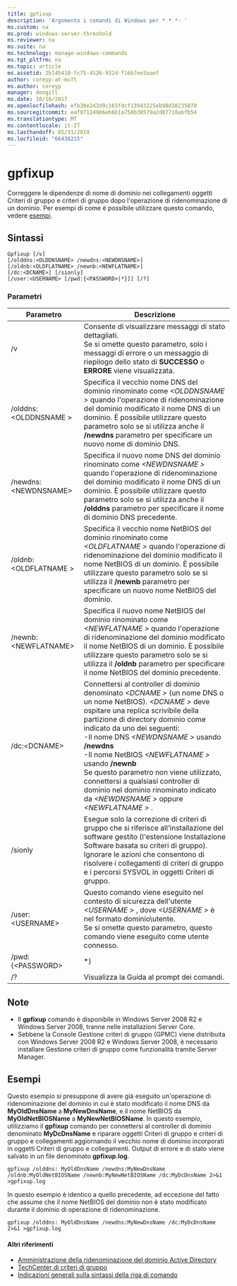 ```yaml
---
title: gpfixup
description: 'Argomento i comandi di Windows per * * *- '
ms.custom: na
ms.prod: windows-server-threshold
ms.reviewer: na
ms.suite: na
ms.technology: manage-windows-commands
ms.tgt_pltfrm: na
ms.topic: article
ms.assetid: 2b145410-fc75-4526-932d-f16b7ee3aaef
author: coreyp-at-msft
ms.author: coreyp
manager: dongill
ms.date: 10/16/2017
ms.openlocfilehash: efb30e243d9c165fdcf13943225eb90d38235070
ms.sourcegitcommit: eaf071249b6eb6b1a758b38579a2d87710abfb54
ms.translationtype: MT
ms.contentlocale: it-IT
ms.lasthandoff: 05/31/2019
ms.locfileid: "66438215"
---
```

# <a name="gpfixup"></a>gpfixup



Correggere le dipendenze di nome di dominio nei collegamenti oggetti Criteri di gruppo e criteri di gruppo dopo l'operazione di ridenominazione di un dominio. Per esempi di come è possibile utilizzare questo comando, vedere [esempi](#BKMK_Examples).

## <a name="syntax"></a>Sintassi

```
Gpfixup [/v] 
[/olddns:<OLDDNSNAME> /newdns:<NEWDNSNAME>] 
[/oldnb:<OLDFLATNAME> /newnb:<NEWFLATNAME>] 
[/dc:<DCNAME>] [/sionly] 
[/user:<USERNAME> [/pwd:{<PASSWORD>|*}]] [/?]
```

### <a name="parameters"></a>Parametri

|       Parametro       |                                                                                                                                                                                                                               Descrizione                                                                                                                                                                                                                               |
|-----------------------|-------------------------------------------------------------------------------------------------------------------------------------------------------------------------------------------------------------------------------------------------------------------------------------------------------------------------------------------------------------------------------------------------------------------------------------------------------------------------|
|          /v           |                                                                                                                                                      Consente di visualizzare messaggi di stato dettagliati.</br>Se si omette questo parametro, solo i messaggi di errore o un messaggio di riepilogo dello stato di **SUCCESSO** o **ERRORE** viene visualizzata.                                                                                                                                                       |
| /olddns:\<OLDDNSNAME > |                                                                                                           Specifica il vecchio nome DNS del dominio rinominato come  *\<OLDDNSNAME >* quando l'operazione di ridenominazione del dominio modificato il nome DNS di un dominio. È possibile utilizzare questo parametro solo se si utilizza anche il **/newdns** parametro per specificare un nuovo nome di dominio DNS.                                                                                                            |
| /newdns:\<NEWDNSNAME> |                                                                                                          Specifica il nuovo nome DNS del dominio rinominato come  *\<NEWDNSNAME >* quando l'operazione di ridenominazione del dominio modificato il nome DNS di un dominio. È possibile utilizzare questo parametro solo se si utilizza anche il **/olddns** parametro per specificare il nome di dominio DNS precedente.                                                                                                           |
| /oldnb:\<OLDFLATNAME > |                                                                                                        Specifica il vecchio nome NetBIOS del dominio rinominato come  *\<OLDFLATNAME >* quando l'operazione di ridenominazione del dominio modificato il nome NetBIOS di un dominio. È possibile utilizzare questo parametro solo se si utilizza il **/newnb** parametro per specificare un nuovo nome NetBIOS del dominio.                                                                                                        |
| /newnb:\<NEWFLATNAME> |                                                                                                       Specifica il nuovo nome NetBIOS del dominio rinominato come  *\<NEWFLATNAME >* quando l'operazione di ridenominazione del dominio modificato il nome NetBIOS di un dominio. È possibile utilizzare questo parametro solo se si utilizza il **/oldnb** parametro per specificare il nome NetBIOS del dominio precedente.                                                                                                       |
|     /dc:\<DCNAME>     | Connettersi al controller di dominio denominato  *\<DCNAME >* (un nome DNS o un nome NetBIOS). *\<DCNAME >* deve ospitare una replica scrivibile della partizione di directory dominio come indicato da uno dei seguenti:</br>-Il nome DNS  *\<NEWDNSNAME >* usando **/newdns**</br>-Il nome NetBIOS  *\<NEWFLATNAME >* usando **/newnb**</br>Se questo parametro non viene utilizzato, connettersi a qualsiasi controller di dominio nel dominio rinominato indicato da  *\<NEWDNSNAME >* oppure  *\<NEWFLATNAME >* . |
|        /sionly        |                                                                                                                           Esegue solo la correzione di criteri di gruppo che si riferisce all'installazione del software gestito (l'estensione Installazione Software basata su criteri di gruppo). Ignorare le azioni che consentono di risolvere i collegamenti di criteri di gruppo e i percorsi SYSVOL in oggetti Criteri di gruppo.                                                                                                                           |
|   /user:\<USERNAME>   |                                                                                                                                   Questo comando viene eseguito nel contesto di sicurezza dell'utente  *\<USERNAME >* , dove  *\<USERNAME >* è nel formato dominio\utente.</br>Se si omette questo parametro, questo comando viene eseguito come utente connesso.                                                                                                                                    |
|   /pwd:{\<PASSWORD>   |                                                                                                                                                                                                                                   \*}                                                                                                                                                                                                                                   |
|          /?           |                                                                                                                                                                                                                  Visualizza la Guida al prompt dei comandi.                                                                                                                                                                                                                   |

## <a name="remarks"></a>Note

-   Il **gpfixup** comando è disponibile in Windows Server 2008 R2 e Windows Server 2008, tranne nelle installazioni Server Core.
-   Sebbene la Console Gestione criteri di gruppo (GPMC) viene distribuita con Windows Server 2008 R2 e Windows Server 2008, è necessario installare Gestione criteri di gruppo come funzionalità tramite Server Manager.

## <a name="BKMK_Examples"></a>Esempi

Questo esempio si presuppone di avere già eseguito un'operazione di ridenominazione del dominio in cui è stato modificato il nome DNS da **MyOldDnsName** a **MyNewDnsName**, e il nome NetBIOS da **MyOldNetBIOSName** a **MyNewNetBIOSName**. In questo esempio, utilizziamo il **gpfixup** comando per connettersi al controller di dominio denominato **MyDcDnsName** e riparare oggetti Criteri di gruppo e criteri di gruppo e collegamenti aggiornando il vecchio nome di dominio incorporati in oggetti Criteri di gruppo e collegamenti. Output di errore e di stato viene salvato in un file denominato **gpfixup.log**.
```
gpfixup /olddns: MyOldDnsName /newdns:MyNewDnsName /oldnb:MyOldNetBIOSName /newnb:MyNewNetBIOSName /dc:MyDcDnsName 2>&1 >gpfixup.log
```
In questo esempio è identico a quello precedente, ad eccezione del fatto che assume che il nome NetBIOS del dominio non è stato modificato durante il dominio di operazione di ridenominazione.
```
gpfixup /olddns: MyOldDnsName /newdns:MyNewDnsName /dc:MyDcDnsName 2>&1 >gpfixup.log
```

#### <a name="additional-references"></a>Altri riferimenti

-   [Amministrazione della ridenominazione del dominio Active Directory](https://go.microsoft.com/fwlink/?LinkId=198385)
-   [TechCenter di criteri di gruppo](https://go.microsoft.com/fwlink/?LinkID=145531)
-   [Indicazioni generali sulla sintassi della riga di comando](command-line-syntax-key.md)